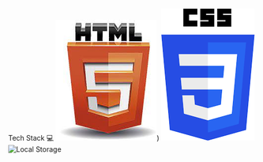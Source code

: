 
Tech Stack 💻
![HTML5](/tech/html.jpeg))
![CSS3](/tech/css.png)
![Local Storage](/tech/ls.jpegls.jpeg)
